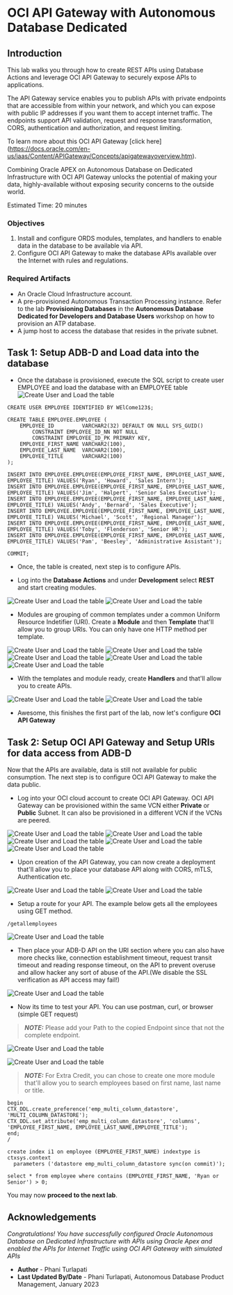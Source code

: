 # OCI API Gateway with Autonomous Database Dedicated


## Introduction
This lab walks you through how to create REST APIs using Database Actions and leverage OCI API Gateway to securely expose APIs to applications.



The API Gateway service enables you to publish APIs with private endpoints that are accessible from within your network, and which you can expose with public IP addresses if you want them to accept internet traffic. The endpoints support API validation, request and response transformation, CORS, authentication and authorization, and request limiting. 

To learn more about this OCI API Gateway [click here] (https://docs.oracle.com/en-us/iaas/Content/APIGateway/Concepts/apigatewayoverview.htm).  

Combining Oracle APEX on Autonomous Database on Dedicated Infrastructure with OCI API Gateway unlocks the potential of making your data, highly-available without exposing security concerns to the outside world.

Estimated Time: 20 minutes

### Objectives

1. Install and configure ORDS modules, templates, and handlers to enable data in the database to be available via API.
2. Configure OCI API Gateway to make the database APIs available over the Internet with rules and regulations. 

### Required Artifacts

- An Oracle Cloud Infrastructure account.
- A pre-provisioned Autonomous Transaction Processing instance. Refer to the lab **Provisioning Databases** in the **Autonomous Database Dedicated for Developers and Database Users** workshop on how to provision an ATP database.
- A jump host to access the database that resides in the private subnet.

## Task 1: Setup ADB-D and Load data into the database

- Once the database is provisioned, execute the SQL script to create user EMPLOYEE and load the database with an EMPLOYEE table![Create User and Load the table](./images/database-tools.png " ")

```
CREATE USER EMPLOYEE IDENTIFIED BY WElCome123$;

CREATE TABLE EMPLOYEE.EMPLOYEE (
    EMPLOYEE_ID         VARCHAR2(32) DEFAULT ON NULL SYS_GUID()
        CONSTRAINT EMPLOYEE_ID_NN NOT NULL
        CONSTRAINT EMPLOYEE_ID_PK PRIMARY KEY,
    EMPLOYEE_FIRST_NAME VARCHAR2(100),
    EMPLOYEE_LAST_NAME  VARCHAR2(100), 
    EMPLOYEE_TITLE      VARCHAR2(100)
);

INSERT INTO EMPLOYEE.EMPLOYEE(EMPLOYEE_FIRST_NAME, EMPLOYEE_LAST_NAME, EMPLOYEE_TITLE) VALUES('Ryan', 'Howard', 'Sales Intern');
INSERT INTO EMPLOYEE.EMPLOYEE(EMPLOYEE_FIRST_NAME, EMPLOYEE_LAST_NAME, EMPLOYEE_TITLE) VALUES('Jim', 'Halpert', 'Senior Sales Executive');
INSERT INTO EMPLOYEE.EMPLOYEE(EMPLOYEE_FIRST_NAME, EMPLOYEE_LAST_NAME, EMPLOYEE_TITLE) VALUES('Andy', 'Bernard', 'Sales Executive');
INSERT INTO EMPLOYEE.EMPLOYEE(EMPLOYEE_FIRST_NAME, EMPLOYEE_LAST_NAME, EMPLOYEE_TITLE) VALUES('Michael', 'Scott', 'Regional Manager');
INSERT INTO EMPLOYEE.EMPLOYEE(EMPLOYEE_FIRST_NAME, EMPLOYEE_LAST_NAME, EMPLOYEE_TITLE) VALUES('Toby', 'Flenderson', 'Senior HR');
INSERT INTO EMPLOYEE.EMPLOYEE(EMPLOYEE_FIRST_NAME, EMPLOYEE_LAST_NAME, EMPLOYEE_TITLE) VALUES('Pam', 'Beesley', 'Administrative Assistant');

COMMIT;
```

- Once, the table is created, next step is to configure APIs. 

- Log into the **Database Actions** and under **Development** select **REST** and start creating modules.

![Create User and Load the table](./images/ords-rest.png " ")
![Create User and Load the table](./images/ords-rest-1.png " ")

- Modules are grouping of common templates under a common Uniform Resource Indetifier (URI). Create a **Module** and then **Template** that'll allow you to group URIs. You can only have one HTTP method per template.

![Create User and Load the table](./images/ords-rest-8.png " ")
![Create User and Load the table](./images/ords-rest-7.png " ")
![Create User and Load the table](./images/ords-rest-2.png " ")
![Create User and Load the table](./images/ords-rest-3.png " ")
![Create User and Load the table](./images/ords-rest-4.png " ")


- With the templates and module ready, create **Handlers** and  that'll allow you to create APIs.

![Create User and Load the table](./images/ords-rest-5.png " ")
![Create User and Load the table](./images/ords-rest-6.png " ")




- Awesome, this finishes the first part of the lab, now let's configure **OCI API Gateway**  

## Task 2: Setup OCI API Gateway and Setup URIs for data access from ADB-D

Now that the APIs are available, data is still not available for public consumption. The next step is to configure OCI API Gateway to make the data public.   

- Log into your OCI cloud account to create OCI API Gateway. OCI API Gateway can be provisioned within the same VCN either **Private** or **Public** Subnet. It can also be provisioned in a different VCN if the VCNs are peered. 

![Create User and Load the table](./images/oci-api-gateway.png " ")
![Create User and Load the table](./images/oci-api-gateway-1.png " ")
![Create User and Load the table](./images/oci-api-gateway-2.png " ")
![Create User and Load the table](./images/oci-api-gateway-3.png " ")
![Create User and Load the table](./images/oci-api-gateway-4.png " ")

- Upon creation of the API Gateway, you can now create a deployment that'll allow you to place your database API along with CORS, mTLS, Authentication etc.

![Create User and Load the table](./images/oci-api-gateway-5.png " ")
![Create User and Load the table](./images/oci-api-gateway-6.png " ")

- Setup a route for your API. The example below gets all the employees using GET method. 

```
/getallemployees
```

![Create User and Load the table](./images/oci-api-gateway-7.png " ")

- Then place your ADB-D API on the URI section where you can also have more checks like, connection establishment timeout, request transit timeout and reading response timeout, on the API to prevent overuse and allow hacker any sort of abuse of the API.(We disable the SSL verification as API access may fail!)

![Create User and Load the table](./images/oci-api-gateway-8.png " ")

- Now its time to test your API. You can use postman, curl, or browser (simple GET request)

> **_NOTE:_**  Please add your Path to the copied Endpoint since that not the complete endpoint.

![Create User and Load the table](./images/oci-api-gateway-11.png " ")

![Create User and Load the table](./images/oci-api-gateway-9.png " ")

> **_NOTE:_** For Extra Credit, you can chose to create one more module that'll allow you to search employees based on first name, last name or title. 
```
begin
CTX_DDL.create_preference('emp_multi_column_datastore', 'MULTI_COLUMN_DATASTORE');
CTX_DDL.set_attribute('emp_multi_column_datastore', 'columns', 'EMPLOYEE_FIRST_NAME, EMPLOYEE_LAST_NAME,EMPLOYEE_TITLE');
end;
/

create index i1 on employee (EMPLOYEE_FIRST_NAME) indextype is ctxsys.context
  parameters ('datastore emp_multi_column_datastore sync(on commit)');

select * from employee where contains (EMPLOYEE_FIRST_NAME, 'Ryan or Senior') > 0;
```

You may now **proceed to the next lab**.

## Acknowledgements
*Congratulations! You have successfully configured Oracle Autonomous Database on Dedicated Infrastructure with APIs using Oracle Apex and enabled the APIs for Internet Traffic using OCI API Gateway with simulated APIs*

- **Author** - Phani Turlapati
- **Last Updated By/Date** - Phani Turlapati, Autonomous Database Product Management, January 2023



